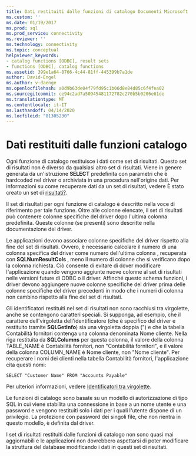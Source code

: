 ```yaml
---
title: Dati restituiti dalle funzioni di catalogo Documenti Microsoft
ms.custom: ''
ms.date: 01/19/2017
ms.prod: sql
ms.prod_service: connectivity
ms.reviewer: ''
ms.technology: connectivity
ms.topic: conceptual
helpviewer_keywords:
- catalog functions [ODBC], result sets
- functions [ODBC], catalog functions
ms.assetid: 399e1a64-8766-4c44-81ff-445399b7a1de
author: David-Engel
ms.author: v-daenge
ms.openlocfilehash: a0d9b63de04f79fd95c1b06d8e84d85c6f4fea02
ms.sourcegitcommit: ce94c2ad7a50945481172782c270b5b0206e61de
ms.translationtype: MT
ms.contentlocale: it-IT
ms.lasthandoff: 04/14/2020
ms.locfileid: "81305230"
---
```

# <a name="data-returned-by-catalog-functions"></a>Dati restituiti dalle funzioni catalogo
Ogni funzione di catalogo restituisce i dati come set di risultati. Questo set di risultati non è diverso da qualsiasi altro set di risultati. Viene in genere generata da un'istruzione **SELECT** predefinita con parametri che è hardcoded nel driver o archiviata in una procedura nell'origine dati. Per informazioni su come recuperare dati da un set di risultati, vedere È stato creato un set di [risultati?](../../../odbc/reference/develop-app/was-a-result-set-created.md).  
  
 Il set di risultati per ogni funzione di catalogo è descritto nella voce di riferimento per tale funzione. Oltre alle colonne elencate, il set di risultati può contenere colonne specifiche del driver dopo l'ultima colonna predefinita. Queste colonne (se presenti) sono descritte nella documentazione del driver.  
  
 Le applicazioni devono associare colonne specifiche del driver rispetto alla fine del set di risultati. Ovvero, è necessario calcolare il numero di una colonna specifica del driver come numero dell'ultima colonna , recuperata con **SQLNumResultCols** , meno il numero di colonne che si verificano dopo la colonna richiesta. Ciò consente di evitare di dover modificare l'applicazione quando vengono aggiunte nuove colonne al set di risultati nelle versioni future di ODBC o il driver. Affinché questo schema funzioni, i driver devono aggiungere nuove colonne specifiche del driver prima delle colonne specifiche del driver precedenti in modo che i numeri di colonna non cambino rispetto alla fine del set di risultati.  
  
 Gli identificatori restituiti nel set di risultati non sono racchiusi tra virgolette, anche se contengono caratteri speciali. Si supponga, ad esempio, che il carattere dell'virgoletta dell'identificatore (che è specifico del driver e restituito tramite **SQLGetInfo**) sia una virgoletta doppia (") e che la tabella Contabilità fornitori contenga una colonna denominata Nome cliente. Nella riga restituita da **SQLColumns** per questa colonna, il valore della colonna TABLE_NAME è Contabilità fornitori, non "Contabilità fornitori", e il valore della colonna COLUMN_NAME è Nome cliente, non "Nome cliente". Per recuperare i nomi dei clienti nella tabella Contabilità fornitori, l'applicazione cita questi nomi:  
  
```  
SELECT "Customer Name" FROM "Accounts Payable"  
```  
  
 Per ulteriori informazioni, vedere [Identificatori tra virgolette](../../../odbc/reference/develop-app/quoted-identifiers.md).  
  
 Le funzioni di catalogo sono basate su un modello di autorizzazione di tipo SQL in cui viene stabilita una connessione in base a un nome utente e una password e vengono restituiti solo i dati per i quali l'utente dispone di un privilegio. La protezione con password dei singoli file, che non rientra in questo modello, è definita dal driver.  
  
 I set di risultati restituiti dalle funzioni di catalogo non sono quasi mai aggiornabili e le applicazioni non dovrebbero aspettarsi di poter modificare la struttura del database modificando i dati in questi set di risultati.
